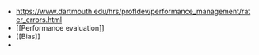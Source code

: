 - https://www.dartmouth.edu/hrs/profldev/performance_management/rater_errors.html
- [[Performance evaluation]]
- [[Bias]]
-